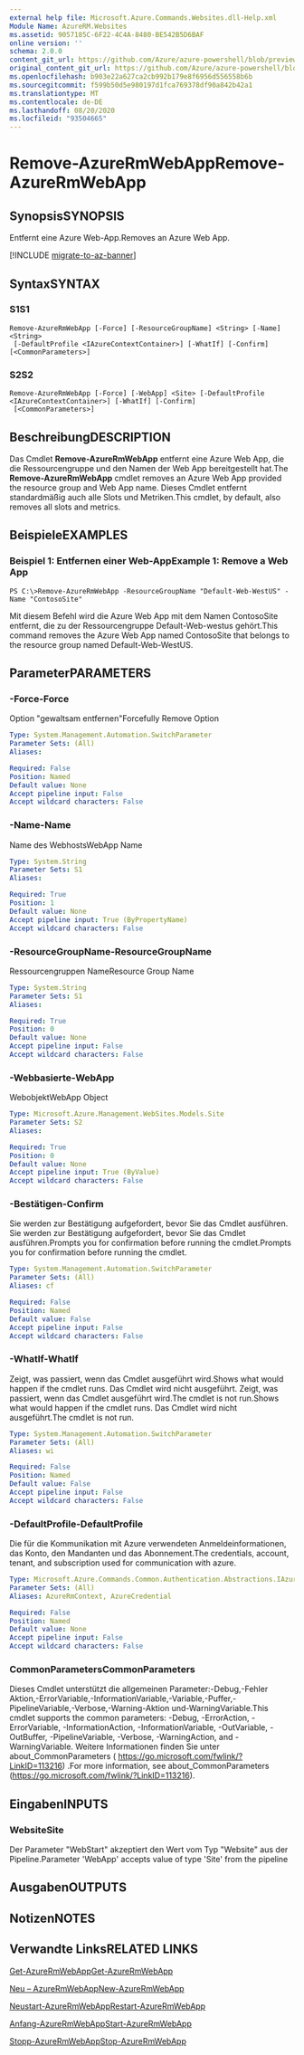 ```yaml
---
external help file: Microsoft.Azure.Commands.Websites.dll-Help.xml
Module Name: AzureRM.Websites
ms.assetid: 9057185C-6F22-4C4A-8480-BE542B5D6BAF
online version: ''
schema: 2.0.0
content_git_url: https://github.com/Azure/azure-powershell/blob/preview/src/ResourceManager/Websites/Commands.Websites/help/Remove-AzureRmWebApp.md
original_content_git_url: https://github.com/Azure/azure-powershell/blob/preview/src/ResourceManager/Websites/Commands.Websites/help/Remove-AzureRmWebApp.md
ms.openlocfilehash: b903e22a627ca2cb992b179e8f6956d556558b6b
ms.sourcegitcommit: f599b50d5e980197d1fca769378df90a842b42a1
ms.translationtype: MT
ms.contentlocale: de-DE
ms.lasthandoff: 08/20/2020
ms.locfileid: "93504665"
---
```

# <span data-ttu-id="ab7d4-101">Remove-AzureRmWebApp</span><span class="sxs-lookup"><span data-stu-id="ab7d4-101">Remove-AzureRmWebApp</span></span>

## <span data-ttu-id="ab7d4-102">Synopsis</span><span class="sxs-lookup"><span data-stu-id="ab7d4-102">SYNOPSIS</span></span>
<span data-ttu-id="ab7d4-103">Entfernt eine Azure Web-App.</span><span class="sxs-lookup"><span data-stu-id="ab7d4-103">Removes an Azure Web App.</span></span>

[!INCLUDE [migrate-to-az-banner](../../includes/migrate-to-az-banner.md)]

## <span data-ttu-id="ab7d4-104">Syntax</span><span class="sxs-lookup"><span data-stu-id="ab7d4-104">SYNTAX</span></span>

### <span data-ttu-id="ab7d4-105">S1</span><span class="sxs-lookup"><span data-stu-id="ab7d4-105">S1</span></span>
```
Remove-AzureRmWebApp [-Force] [-ResourceGroupName] <String> [-Name] <String>
 [-DefaultProfile <IAzureContextContainer>] [-WhatIf] [-Confirm] [<CommonParameters>]
```

### <span data-ttu-id="ab7d4-106">S2</span><span class="sxs-lookup"><span data-stu-id="ab7d4-106">S2</span></span>
```
Remove-AzureRmWebApp [-Force] [-WebApp] <Site> [-DefaultProfile <IAzureContextContainer>] [-WhatIf] [-Confirm]
 [<CommonParameters>]
```

## <span data-ttu-id="ab7d4-107">Beschreibung</span><span class="sxs-lookup"><span data-stu-id="ab7d4-107">DESCRIPTION</span></span>
<span data-ttu-id="ab7d4-108">Das Cmdlet **Remove-AzureRmWebApp** entfernt eine Azure Web App, die die Ressourcengruppe und den Namen der Web App bereitgestellt hat.</span><span class="sxs-lookup"><span data-stu-id="ab7d4-108">The **Remove-AzureRmWebApp** cmdlet removes an Azure Web App provided the resource group and Web App name.</span></span>
<span data-ttu-id="ab7d4-109">Dieses Cmdlet entfernt standardmäßig auch alle Slots und Metriken.</span><span class="sxs-lookup"><span data-stu-id="ab7d4-109">This cmdlet, by default, also removes all slots and metrics.</span></span>

## <span data-ttu-id="ab7d4-110">Beispiele</span><span class="sxs-lookup"><span data-stu-id="ab7d4-110">EXAMPLES</span></span>

### <span data-ttu-id="ab7d4-111">Beispiel 1: Entfernen einer Web-App</span><span class="sxs-lookup"><span data-stu-id="ab7d4-111">Example 1: Remove a Web App</span></span>
```
PS C:\>Remove-AzureRmWebApp -ResourceGroupName "Default-Web-WestUS" -Name "ContosoSite"
```

<span data-ttu-id="ab7d4-112">Mit diesem Befehl wird die Azure Web App mit dem Namen ContosoSite entfernt, die zu der Ressourcengruppe Default-Web-westus gehört.</span><span class="sxs-lookup"><span data-stu-id="ab7d4-112">This command removes the Azure Web App named ContosoSite that belongs to the resource group named Default-Web-WestUS.</span></span>

## <span data-ttu-id="ab7d4-113">Parameter</span><span class="sxs-lookup"><span data-stu-id="ab7d4-113">PARAMETERS</span></span>

### <span data-ttu-id="ab7d4-114">-Force</span><span class="sxs-lookup"><span data-stu-id="ab7d4-114">-Force</span></span>
<span data-ttu-id="ab7d4-115">Option "gewaltsam entfernen"</span><span class="sxs-lookup"><span data-stu-id="ab7d4-115">Forcefully Remove Option</span></span>

```yaml
Type: System.Management.Automation.SwitchParameter
Parameter Sets: (All)
Aliases: 

Required: False
Position: Named
Default value: None
Accept pipeline input: False
Accept wildcard characters: False
```

### <span data-ttu-id="ab7d4-116">-Name</span><span class="sxs-lookup"><span data-stu-id="ab7d4-116">-Name</span></span>
<span data-ttu-id="ab7d4-117">Name des Webhosts</span><span class="sxs-lookup"><span data-stu-id="ab7d4-117">WebApp Name</span></span>

```yaml
Type: System.String
Parameter Sets: S1
Aliases: 

Required: True
Position: 1
Default value: None
Accept pipeline input: True (ByPropertyName)
Accept wildcard characters: False
```

### <span data-ttu-id="ab7d4-118">-ResourceGroupName</span><span class="sxs-lookup"><span data-stu-id="ab7d4-118">-ResourceGroupName</span></span>
<span data-ttu-id="ab7d4-119">Ressourcengruppen Name</span><span class="sxs-lookup"><span data-stu-id="ab7d4-119">Resource Group Name</span></span>

```yaml
Type: System.String
Parameter Sets: S1
Aliases: 

Required: True
Position: 0
Default value: None
Accept pipeline input: False
Accept wildcard characters: False
```

### <span data-ttu-id="ab7d4-120">-Webbasierte</span><span class="sxs-lookup"><span data-stu-id="ab7d4-120">-WebApp</span></span>
<span data-ttu-id="ab7d4-121">Webobjekt</span><span class="sxs-lookup"><span data-stu-id="ab7d4-121">WebApp Object</span></span>

```yaml
Type: Microsoft.Azure.Management.WebSites.Models.Site
Parameter Sets: S2
Aliases: 

Required: True
Position: 0
Default value: None
Accept pipeline input: True (ByValue)
Accept wildcard characters: False
```

### <span data-ttu-id="ab7d4-122">-Bestätigen</span><span class="sxs-lookup"><span data-stu-id="ab7d4-122">-Confirm</span></span>
<span data-ttu-id="ab7d4-123">Sie werden zur Bestätigung aufgefordert, bevor Sie das Cmdlet ausführen. Sie werden zur Bestätigung aufgefordert, bevor Sie das Cmdlet ausführen.</span><span class="sxs-lookup"><span data-stu-id="ab7d4-123">Prompts you for confirmation before running the cmdlet.Prompts you for confirmation before running the cmdlet.</span></span>

```yaml
Type: System.Management.Automation.SwitchParameter
Parameter Sets: (All)
Aliases: cf

Required: False
Position: Named
Default value: False
Accept pipeline input: False
Accept wildcard characters: False
```

### <span data-ttu-id="ab7d4-124">-WhatIf</span><span class="sxs-lookup"><span data-stu-id="ab7d4-124">-WhatIf</span></span>
<span data-ttu-id="ab7d4-125">Zeigt, was passiert, wenn das Cmdlet ausgeführt wird.</span><span class="sxs-lookup"><span data-stu-id="ab7d4-125">Shows what would happen if the cmdlet runs.</span></span>
<span data-ttu-id="ab7d4-126">Das Cmdlet wird nicht ausgeführt. Zeigt, was passiert, wenn das Cmdlet ausgeführt wird.</span><span class="sxs-lookup"><span data-stu-id="ab7d4-126">The cmdlet is not run.Shows what would happen if the cmdlet runs.</span></span>
<span data-ttu-id="ab7d4-127">Das Cmdlet wird nicht ausgeführt.</span><span class="sxs-lookup"><span data-stu-id="ab7d4-127">The cmdlet is not run.</span></span>

```yaml
Type: System.Management.Automation.SwitchParameter
Parameter Sets: (All)
Aliases: wi

Required: False
Position: Named
Default value: False
Accept pipeline input: False
Accept wildcard characters: False
```

### <span data-ttu-id="ab7d4-128">-DefaultProfile</span><span class="sxs-lookup"><span data-stu-id="ab7d4-128">-DefaultProfile</span></span>
<span data-ttu-id="ab7d4-129">Die für die Kommunikation mit Azure verwendeten Anmeldeinformationen, das Konto, den Mandanten und das Abonnement.</span><span class="sxs-lookup"><span data-stu-id="ab7d4-129">The credentials, account, tenant, and subscription used for communication with azure.</span></span>

```yaml
Type: Microsoft.Azure.Commands.Common.Authentication.Abstractions.IAzureContextContainer
Parameter Sets: (All)
Aliases: AzureRmContext, AzureCredential

Required: False
Position: Named
Default value: None
Accept pipeline input: False
Accept wildcard characters: False
```

### <span data-ttu-id="ab7d4-130">CommonParameters</span><span class="sxs-lookup"><span data-stu-id="ab7d4-130">CommonParameters</span></span>
<span data-ttu-id="ab7d4-131">Dieses Cmdlet unterstützt die allgemeinen Parameter:-Debug,-Fehler Aktion,-ErrorVariable,-InformationVariable,-Variable,-Puffer,-PipelineVariable,-Verbose,-Warning-Aktion und-WarningVariable.</span><span class="sxs-lookup"><span data-stu-id="ab7d4-131">This cmdlet supports the common parameters: -Debug, -ErrorAction, -ErrorVariable, -InformationAction, -InformationVariable, -OutVariable, -OutBuffer, -PipelineVariable, -Verbose, -WarningAction, and -WarningVariable.</span></span> <span data-ttu-id="ab7d4-132">Weitere Informationen finden Sie unter about_CommonParameters ( https://go.microsoft.com/fwlink/?LinkID=113216) .</span><span class="sxs-lookup"><span data-stu-id="ab7d4-132">For more information, see about_CommonParameters (https://go.microsoft.com/fwlink/?LinkID=113216).</span></span>

## <span data-ttu-id="ab7d4-133">Eingaben</span><span class="sxs-lookup"><span data-stu-id="ab7d4-133">INPUTS</span></span>

### <span data-ttu-id="ab7d4-134">Website</span><span class="sxs-lookup"><span data-stu-id="ab7d4-134">Site</span></span>
<span data-ttu-id="ab7d4-135">Der Parameter "WebStart" akzeptiert den Wert vom Typ "Website" aus der Pipeline.</span><span class="sxs-lookup"><span data-stu-id="ab7d4-135">Parameter 'WebApp' accepts value of type 'Site' from the pipeline</span></span>

## <span data-ttu-id="ab7d4-136">Ausgaben</span><span class="sxs-lookup"><span data-stu-id="ab7d4-136">OUTPUTS</span></span>

## <span data-ttu-id="ab7d4-137">Notizen</span><span class="sxs-lookup"><span data-stu-id="ab7d4-137">NOTES</span></span>

## <span data-ttu-id="ab7d4-138">Verwandte Links</span><span class="sxs-lookup"><span data-stu-id="ab7d4-138">RELATED LINKS</span></span>

[<span data-ttu-id="ab7d4-139">Get-AzureRmWebApp</span><span class="sxs-lookup"><span data-stu-id="ab7d4-139">Get-AzureRmWebApp</span></span>](./Get-AzureRmWebApp.md)

[<span data-ttu-id="ab7d4-140">Neu – AzureRmWebApp</span><span class="sxs-lookup"><span data-stu-id="ab7d4-140">New-AzureRmWebApp</span></span>](./New-AzureRmWebApp.md)

[<span data-ttu-id="ab7d4-141">Neustart-AzureRmWebApp</span><span class="sxs-lookup"><span data-stu-id="ab7d4-141">Restart-AzureRmWebApp</span></span>](./Restart-AzureRmWebApp.md)

[<span data-ttu-id="ab7d4-142">Anfang-AzureRmWebApp</span><span class="sxs-lookup"><span data-stu-id="ab7d4-142">Start-AzureRmWebApp</span></span>](./Start-AzureRmWebApp.md)

[<span data-ttu-id="ab7d4-143">Stopp-AzureRmWebApp</span><span class="sxs-lookup"><span data-stu-id="ab7d4-143">Stop-AzureRmWebApp</span></span>](./Stop-AzureRmWebApp.md)


